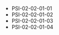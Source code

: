 <!--
    ATTENTION: This file was generated via gradle!
               Do NOT manually edit this file! Any such changes will be overwritten!
-->
* PSI-02-02-01-01
* PSI-02-02-01-02
* PSI-02-02-01-03
* PSI-02-02-01-04

